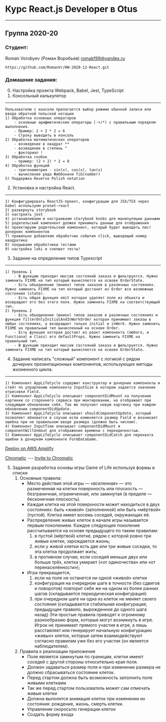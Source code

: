 #  Курс React.js Developer в Otus
***
## Группа 2020-20
### Студент:
Roman Vorobyev (Роман Воробьев) romakf99@yandex.ru

 `https://github.com/RomanVr/HW-2020-12-React.git`

### Домашние задания:
0. Настройка проекта Webpack, Babel, Jest, TypeScript
1. Консольный калькулятор
---
    Пользователю с консоли прелагается выбор режима обычной записи или ввода обратной польской нотации
    1) Обработка основных операторов
        - основные арифмитические операторы (-+/*) с правильным порядком выполнения.
        - Пример: 2 + 2 * 2 = 6
        - Строку выводить в консоль
    2) Обработка математических операторов
        - возведение в квадрат **
        - возведение в степень ^
        - факториал !
    3) Обработка скобок
        - пример: (2 + 2) * 2 = 8
    4) Обработка функций
        - тригонометрия - sin(x), cos(x), tan(x)
        - вычисление ряда Фиббоначи fib(number)
    5) Поддержка Reverse Polish notation
2. Установка и настройка React.
---
    1) Конфигурировать ReactJS-проект, конфигурации для JSX/TSX через babel используем preset-react
    2) развернуть storybook
    3) настроить jest
    4) устанавливаем и настраиваем storybook knobs для манипуляции данными
    5) родительский компонент должен принимать данные для отображения
    6) проектируем родительский компонент, который будет выводить лист дочерних компонентов
    7) правильно добавляем обработчик события click, выводящий номер квадратика
    8) покрываем обработчики тестами
    9) настройка loki и снепшот тесты!
3. Задание на определение типов Typescript
---
    1) Уровень 1
        - В функцию приходит массив состояний заказа и фильтруется. Нужно заменить FIXME на тип который вычисляется на освове OrderState.
        - Есть объединение (юнион) типов заказов в различных состояниях. Нужно заменить FIXME на тип который достанет из Order все возможные состояния (state).
        - Есть общая функция omit которая удаляет поле из объекта и возвращает его без этого поля. Нужно заменить FIXME на соответствующий тип.
    2) Уровень 2
        - Есть объединение (юнион) типов заказов в различных состояниях и функция filterOnlyInitialAndInWorkOrder которая принимает заказы в любых состояниях, а возвращает только initial и inWork. Нужно заменить FIXME на правильный тип вычисленный на основе Order.
        - Есть функция которая достает из реакт компонента (любого, и Functional и Class) его defaultProps. Нужно заменить FIXME на правильный тип.
        - В функцию приходит массив состояний заказа и фильтруется. Нужно заменить FIXME на тип который вычисляется на освове OrderState.
4. Задание написать "сложный" компонент с логикой с рядом дочерних презентационных компонентов, использующих методы жизненного цикла.
---
    1) Компонент AppLifeCycle содержит конструктор и дочерние компоненты и стейт по управлению компонента InputSize в котором задается значение отрисовки Field.
    2) Компонент AppLifeCycle описывает componentDidMount на получение картинки со стороннего сервиса при монтировании, но отображает при следующем обновлении себя. Так же получает новую картинку при каждом обновлении componentDidUpdate.
    3) Компонент AppLifeCycle описывает shouldComponentUpdate, который позволяет обновится в случае если изменяется размер Field и возникает ошибка при не правильном вводе размера (должно быть числом).
    4) Компонент InputTime описывает componentDidMount и componentWillUnmout для отображение времени с переодичностью.
    5) Компонент AppLifeCycle описывает componentDidCatch для перехвата ошибки в дочернем компоненте FormDataGame.

[Deploy on AWS Amplify](https://hw04-lifecycle.d7i4bhza825gv.amplifyapp.com)

[Chromatic](https://www.chromatic.com/build?appId=6123eb10d1e6cf003abe7735&number=7) ---
[Invite to Chromatic](https://www.chromatic.com/builds?appId=6123eb10d1e6cf003abe7735&inviteToken=60e9a76550ee4d54aa1871142d24c67d)

5. Задание разработка основы игры Game of Life используя формы и списки
    1. Основные правила:
        - Место действия этой игры — «вселенная» — это размеченная на клетки поверхность или плоскость — безграничная, ограниченная, или замкнутая (в пределе — бесконечная плоскость).
        - Каждая клетка на этой поверхности может находиться в двух состояниях: быть «живой» (заполненной) или быть «мёртвой» (пустой). Клетка имеет восемь соседей, окружающих её.
        - Распределение живых клеток в начале игры называется первым поколением. Каждое следующее поколение рассчитывается на основе предыдущего по таким правилам:
            1) в пустой (мёртвой) клетке, рядом с которой ровно три живые клетки, зарождается жизнь;
            2) если у живой клетки есть две или три живые соседки, то эта клетка продолжает жить;
            3) в противном случае, если соседей меньше двух или больше трёх, клетка умирает («от одиночества» или «от перенаселённости»);
        - Игра прекращается,
            1) если на поле не останется ни одной «живой» клетки
            2) конфигурация на очередном шаге в точности (без сдвигов и поворотов) повторит себя же на одном из более ранних шагов (складывается периодическая конфигурация)
            3) при очередном шаге ни одна из клеток не меняет своего состояния (складывается стабильная конфигурация; предыдущее правило, вырожденное до одного шага назад)
        Эти простые правила приводят к огромному разнообразию форм, которые могут возникнуть в игре. Игрок не принимает прямого участия в игре, а лишь расставляет или генерирует начальную конфигурацию «живых» клеток, которые затем взаимодействуют согласно правилам уже без его участия (он является наблюдателем).
    2. Правила к реализации приложения
        - Поле является замкнутым по границам, клетки имеют соседей с другой стороны относительно края поля.
        - Должен задаваться размер поля и при изменении размера не должно сбрасываться состояние клеток.
        - Перед стартом должна быть возможность заполнить поле живыми клетками
        - Так же перед стартом пользователь может сам отмечать живые клетки
        - Должна выполнтся анимация клеток при изменении их состояния: рождение, жизнь, смерть клетки.
        - Управление скоросьтю генерации клеток
        - Создать форму входа
